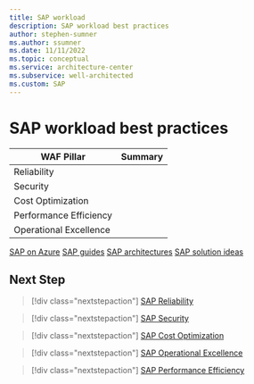 ```yaml
---
title: SAP workload 
description: SAP workload best practices
author: stephen-sumner
ms.author: ssumner
ms.date: 11/11/2022
ms.topic: conceptual
ms.service: architecture-center
ms.subservice: well-architected
ms.custom: SAP
---
```


# SAP workload best practices

| WAF Pillar | Summary |
| --- | --- |
| Reliability | |
| Security| |
| Cost Optimization | |
| Performance Efficiency | |
| Operational Excellence | |


[SAP on Azure](/azure/virtual-machines/workloads/sap/get-started)
[SAP guides](/azure/virtual-machines/workloads/sap/sap-deployment-checklist)
[SAP architectures](/azure/architecture/example-scenario/apps/sap-dev-test)
[SAP solution ideas](/azure/architecture/solution-ideas/articles/sap-netweaver-on-sql-server)

## Next Step

>[!div class="nextstepaction"]
>[SAP Reliability](./sap-reliability.md)

>[!div class="nextstepaction"]
>[SAP Security](./sap-security.md)

>[!div class="nextstepaction"]
>[SAP Cost Optimization](./sap-cost.md)

>[!div class="nextstepaction"]
>[SAP Operational Excellence](./sap-operational.md)

>[!div class="nextstepaction"]
>[SAP Performance Efficiency](./sap-performance.md)
